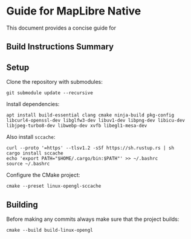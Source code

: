 # Guide for MapLibre Native

This document provides a concise guide for

## Build Instructions Summary

## Setup

Clone the repository with submodules:

```
git submodule update --recursive
```

Install dependencies:

```
apt install build-essential clang cmake ninja-build pkg-config libcurl4-openssl-dev libglfw3-dev libuv1-dev libpng-dev libicu-dev libjpeg-turbo8-dev libwebp-dev xvfb libegl1-mesa-dev
```

Also install `sccache`:

```
curl --proto '=https' --tlsv1.2 -sSf https://sh.rustup.rs | sh
cargo install sccache
echo 'export PATH="$HOME/.cargo/bin:$PATH"' >> ~/.bashrc
source ~/.bashrc
```

Configure the CMake project:

```
cmake --preset linux-opengl-sccache
```

## Building

Before making any commits always make sure that the project builds:

```
cmake --build build-linux-opengl
```
